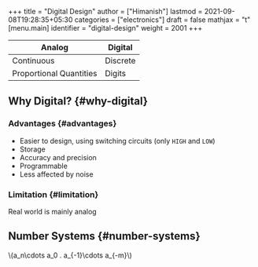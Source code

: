 +++
title = "Digital Design"
author = ["Himanish"]
lastmod = 2021-09-08T19:28:35+05:30
categories = ["electronics"]
draft = false
mathjax = "t"
[menu.main]
  identifier = "digital-design"
  weight = 2001
+++

| Analog                  | Digital  |
|-------------------------|----------|
| Continuous              | Discrete |
| Proportional Quantities | Digits   |


## Why Digital? {#why-digital}


### Advantages {#advantages}

-   Easier to design, using switching circuits (only `HIGH` and `LOW`)
-   Storage
-   Accuracy and precision
-   Programmable
-   Less affected by noise


### Limitation {#limitation}

Real world is mainly analog


## Number Systems {#number-systems}

\\(a\_n\cdots a\_0 . a\_{-1}\cdots a\_{-m}\\)
